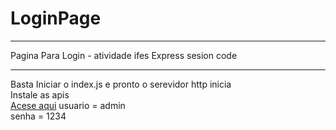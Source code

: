 # LoginPage
<hr>
Pagina Para Login - atividade ifes Express sesion code
<hr>
Basta Iniciar o index.js e pronto o serevidor http inicia <br>
Instale as apis <br>
<a href="https://pratica-da-semana-4-paulocesar84.rep-vitoria2.repl.co/">Acese aqui</a>
usuario =  admin<br>
senha = 1234

